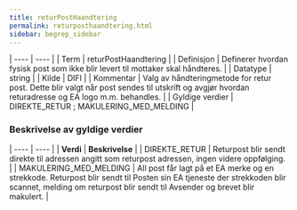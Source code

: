 ```yaml
---
title: returPostHaandtering
permalink: returposthaandtering.html
sidebar: begrep_sidebar
---
```


| ---- | ---- |
| Term | returPostHaandtering |
| Definisjon | Definerer hvordan fysisk post som ikke blir levert til mottaker skal håndteres. |
| Datatype | string |
| Kilde | DIFI |
| Kommentar | Valg av håndteringmetode for retur post. Dette blir valgt når post sendes til utskrift og avgjør hvordan returadresse og EA logo m.m. behandles. | 
| Gyldige verdier | DIREKTE_RETUR ; MAKULERING_MED_MELDING |


### Beskrivelse av gyldige verdier


| ---- | ---- |
| **Verdi** | **Beskrivelse** | 
| DIREKTE_RETUR | Returpost blir sendt direkte til adressen angitt som returpost adressen, ingen videre oppfølging. |
| MAKULERING_MED_MELDING | All post får lagt på et EA merke og en strekkode. Returpost blir sendt til Posten sin EA tjeneste der strekkoden blir scannet, melding om returpost blir sendt til Avsender og brevet blir makulert. |

